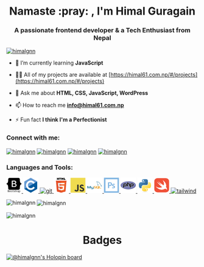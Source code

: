 <h1 align="center">Namaste :pray: , I'm Himal Guragain</h1>
<h3 align="center">A passionate frontend developer & a Tech Enthusiast from Nepal</h3>

<p align="left"> <a href="https://twitter.com/himalgnn" target="blank"><img src="https://img.shields.io/twitter/follow/himalgnn?logo=twitter&style=for-the-badge" alt="himalgnn" /></a> </p>

- 🌱 I’m currently learning **JavaScript**

- 👨‍💻 All of my projects are available at [https://himal61.com.np/#/projects](https://himal61.com.np/#/projects)

- 💬 Ask me about **HTML, CSS, JavaScript, WordPress**

- 📫 How to reach me **info@himal61.com.np**

- ⚡ Fun fact **I think I'm a Perfectionist**

<h3 align="left">Connect with me:</h3>
<p align="left">
<a href="https://twitter.com/himalgnn" target="blank"><img align="center" src="https://raw.githubusercontent.com/rahuldkjain/github-profile-readme-generator/master/src/images/icons/Social/twitter.svg" alt="himalgnn" height="30" width="40" /></a>
<a href="https://linkedin.com/in/himalgnn" target="blank"><img align="center" src="https://raw.githubusercontent.com/rahuldkjain/github-profile-readme-generator/master/src/images/icons/Social/linked-in-alt.svg" alt="himalgnn" height="30" width="40" /></a>
<a href="https://fb.com/himalgnn" target="blank"><img align="center" src="https://raw.githubusercontent.com/rahuldkjain/github-profile-readme-generator/master/src/images/icons/Social/facebook.svg" alt="himalgnn" height="30" width="40" /></a>
<a href="https://instagram.com/himalgnn" target="blank"><img align="center" src="https://raw.githubusercontent.com/rahuldkjain/github-profile-readme-generator/master/src/images/icons/Social/instagram.svg" alt="himalgnn" height="30" width="40" /></a>
</p>

<h3 align="left">Languages and Tools:</h3>
<p align="left"> <a href="https://getbootstrap.com" target="_blank" rel="noreferrer"> <img src="https://raw.githubusercontent.com/devicons/devicon/master/icons/bootstrap/bootstrap-plain-wordmark.svg" alt="bootstrap" width="40" height="40"/> </a> <a href="https://www.cprogramming.com/" target="_blank" rel="noreferrer"> <img src="https://raw.githubusercontent.com/devicons/devicon/master/icons/c/c-original.svg" alt="c" width="40" height="40"/> </a> <a href="https://git-scm.com/" target="_blank" rel="noreferrer"> <img src="https://www.vectorlogo.zone/logos/git-scm/git-scm-icon.svg" alt="git" width="40" height="40"/> </a> <a href="https://www.w3.org/html/" target="_blank" rel="noreferrer"> <img src="https://raw.githubusercontent.com/devicons/devicon/master/icons/html5/html5-original-wordmark.svg" alt="html5" width="40" height="40"/> </a> <a href="https://developer.mozilla.org/en-US/docs/Web/JavaScript" target="_blank" rel="noreferrer"> <img src="https://raw.githubusercontent.com/devicons/devicon/master/icons/javascript/javascript-original.svg" alt="javascript" width="40" height="40"/> </a> <a href="https://www.mysql.com/" target="_blank" rel="noreferrer"> <img src="https://raw.githubusercontent.com/devicons/devicon/master/icons/mysql/mysql-original-wordmark.svg" alt="mysql" width="40" height="40"/> </a> <a href="https://www.photoshop.com/en" target="_blank" rel="noreferrer"> <img src="https://raw.githubusercontent.com/devicons/devicon/master/icons/photoshop/photoshop-line.svg" alt="photoshop" width="40" height="40"/> </a> <a href="https://www.php.net" target="_blank" rel="noreferrer"> <img src="https://raw.githubusercontent.com/devicons/devicon/master/icons/php/php-original.svg" alt="php" width="40" height="40"/> </a> <a href="https://www.python.org" target="_blank" rel="noreferrer"> <img src="https://raw.githubusercontent.com/devicons/devicon/master/icons/python/python-original.svg" alt="python" width="40" height="40"/> </a> <a href="https://developer.apple.com/swift/" target="_blank" rel="noreferrer"> <img src="https://raw.githubusercontent.com/devicons/devicon/master/icons/swift/swift-original.svg" alt="swift" width="40" height="40"/> </a> <a href="https://tailwindcss.com/" target="_blank" rel="noreferrer"> <img src="https://www.vectorlogo.zone/logos/tailwindcss/tailwindcss-icon.svg" alt="tailwind" width="40" height="40"/> </a> </p>

<p><img align="left" src="https://github-readme-stats.vercel.app/api/top-langs?username=himalgnn&show_icons=true&locale=en&layout=compact" alt="himalgnn" /></p>

<p>&nbsp;<img align="center" src="https://github-readme-stats.vercel.app/api?username=himalgnn&show_icons=true&locale=en" alt="himalgnn" /></p>

<p><img align="center" src="https://github-readme-streak-stats.herokuapp.com/?user=himalgnn&" alt="himalgnn" /></p>

<h1 align="center">Badges</h1>

[![@himalgnn's Holopin board](https://holopin.me/himalgnn)](https://holopin.io/@himalgnn)

